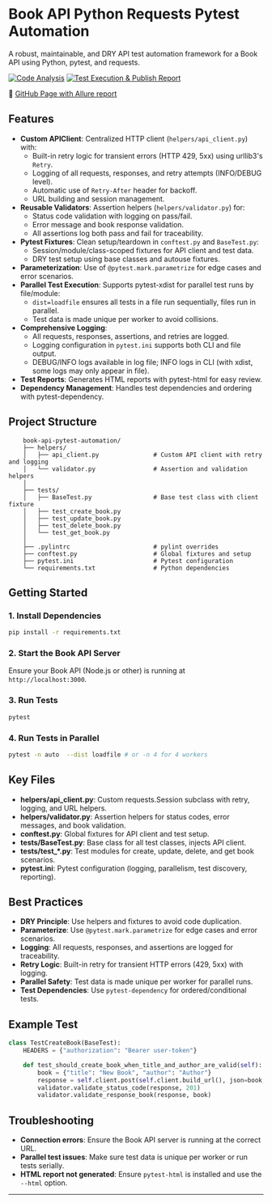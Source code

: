 # Book API Python Requests Pytest Automation

A robust, maintainable, and DRY API test automation framework for a Book API using Python, pytest, and requests.

[![Code Analysis](https://github.com/NayeemJohnY/book-api-python-requests-pytest-automation/actions/workflows/code_analysis.yml/badge.svg)](https://github.com/NayeemJohnY/book-api-python-requests-pytest-automation/actions/workflows/code_analysis.yml) [![Test Execution & Publish Report](https://github.com/NayeemJohnY/book-api-python-requests-pytest-automation/actions/workflows/test-execution.yml/badge.svg)](https://github.com/NayeemJohnY/book-api-python-requests-pytest-automation/actions/workflows/test-execution.yml)

:link: [GitHub Page with Allure report](https://nayeemjohny.github.io/book-api-python-requests-pytest-automation)

## Features
 - **Custom APIClient**: Centralized HTTP client (`helpers/api_client.py`) with:
     - Built-in retry logic for transient errors (HTTP 429, 5xx) using urllib3's `Retry`.
     - Logging of all requests, responses, and retry attempts (INFO/DEBUG level).
     - Automatic use of `Retry-After` header for backoff.
     - URL building and session management.
 - **Reusable Validators**: Assertion helpers (`helpers/validator.py`) for:
     - Status code validation with logging on pass/fail.
     - Error message and book response validation.
     - All assertions log both pass and fail for traceability.
 - **Pytest Fixtures**: Clean setup/teardown in `conftest.py` and `BaseTest.py`:
     - Session/module/class-scoped fixtures for API client and test data.
     - DRY test setup using base classes and autouse fixtures.
 - **Parameterization**: Use of `@pytest.mark.parametrize` for edge cases and error scenarios.
 - **Parallel Test Execution**: Supports pytest-xdist for parallel test runs by file/module:
     - `dist=loadfile` ensures all tests in a file run sequentially, files run in parallel.
     - Test data is made unique per worker to avoid collisions.
 - **Comprehensive Logging**:
     - All requests, responses, assertions, and retries are logged.
     - Logging configuration in `pytest.ini` supports both CLI and file output.
     - DEBUG/INFO logs available in log file; INFO logs in CLI (with xdist, some logs may only appear in file).
 - **Test Reports**: Generates HTML reports with pytest-html for easy review.
 - **Dependency Management**: Handles test dependencies and ordering with pytest-dependency.

## Project Structure
```
    book-api-pytest-automation/
    ├── helpers/
    │   ├── api_client.py               # Custom API client with retry and logging
    │   └── validator.py                # Assertion and validation helpers
    │
    ├── tests/
    │   ├── BaseTest.py                 # Base test class with client fixture
    │   ├── test_create_book.py
    │   ├── test_update_book.py
    │   ├── test_delete_book.py
    │   └── test_get_book.py
    │  
    ├── .pylintrc                       # pylint overrides
    ├── conftest.py                     # Global fixtures and setup
    ├── pytest.ini                      # Pytest configuration
    └── requirements.txt                # Python dependencies

```

## Getting Started

### 1. Install Dependencies
```bash
pip install -r requirements.txt
```

### 2. Start the Book API Server
Ensure your Book API (Node.js or other) is running at `http://localhost:3000`.

### 3. Run Tests
```bash
pytest
```

### 4. Run Tests in Parallel
```bash
pytest -n auto  --dist loadfile # or -n 4 for 4 workers
```


## Key Files

- **helpers/api_client.py**: Custom requests.Session subclass with retry, logging, and URL helpers.
- **helpers/validator.py**: Assertion helpers for status codes, error messages, and book validation.
- **conftest.py**: Global fixtures for API client and test setup.
- **tests/BaseTest.py**: Base class for all test classes, injects API client.
- **tests/test_*.py**: Test modules for create, update, delete, and get book scenarios.
- **pytest.ini**: Pytest configuration (logging, parallelism, test discovery, reporting).

## Best Practices
- **DRY Principle**: Use helpers and fixtures to avoid code duplication.
- **Parameterize**: Use `@pytest.mark.parametrize` for edge cases and error scenarios.
- **Logging**: All requests, responses, and assertions are logged for traceability.
- **Retry Logic**: Built-in retry for transient HTTP errors (429, 5xx) with logging.
- **Parallel Safety**: Test data is made unique per worker for parallel runs.
- **Test Dependencies**: Use `pytest-dependency` for ordered/conditional tests.

## Example Test
```python
class TestCreateBook(BaseTest):
    HEADERS = {"authorization": "Bearer user-token"}

    def test_should_create_book_when_title_and_author_are_valid(self):
        book = {"title": "New Book", "author": "Author"}
        response = self.client.post(self.client.build_url(), json=book, headers=self.HEADERS)
        validator.validate_status_code(response, 201)
        validator.validate_response_book(response, book)
```

## Troubleshooting
- **Connection errors**: Ensure the Book API server is running at the correct URL.
- **Parallel test issues**: Make sure test data is unique per worker or run tests serially.
- **HTML report not generated**: Ensure `pytest-html` is installed and use the `--html` option.
---
